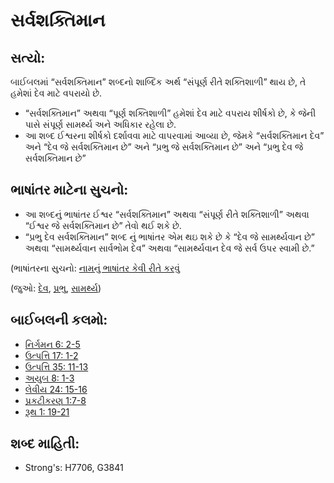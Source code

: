 # સર્વશક્તિમાન 

## સત્યો: 

બાઈબલમાં “સર્વશક્તિમાન” શબ્દનો શાબ્દિક અર્થ “સંપૂર્ણ રીતે શક્તિશાળી” થાય છે, તે હમેશાં દેવ માટે વપરાયો છે.

* “સર્વશક્તિમાન” અથવા “પૂર્ણ શક્તિશાળી” હમેશાં દેવ માટે વપરાય શીર્ષકો છે, કે જેની પાસે સંપૂર્ણ સામર્થ્ય અને અધિકાર રહેલા છે.
* આ શબ્દ ઈશ્વરના શીર્ષકો દર્શાવવા માટે વાપરવામાં આવ્યા છે, જેમકે “સર્વશક્તિમાન દેવ” અને “દેવ જે સર્વશક્તિમાન છે” અને “પ્રભુ જે સર્વશક્તિમાન છે” અને “પ્રભુ દેવ જે સર્વશક્તિમાન છે”

## ભાષાંતર માટેના સુચનો: 

* આ શબ્દનું ભાષાંતર ઈશ્વર “સર્વશક્તિમાન” અથવા “સંપૂર્ણ રીતે શક્તિશાળી” અથવા “ઈશ્વર જે સર્વશક્તિમાન છે” તેવો થઈ શકે છે.
* “પ્રભુ દેવ સર્વશક્તિમાન” શબ્દ નું ભાષાંતર એમ થઇ શકે છે કે “દેવ જે સામર્થ્યવાન છે” અથવા “સામર્થ્યવાન સાર્વભોમ દેવ” અથવા “સામર્થ્યવાન દેવ જે સર્વ ઉપર સ્વામી છે.”

(ભાષાંતરના સુચનો: [નામનું ભાષાંતર કેવી રીતે કરવું](rc://gu/ta/man/translate/translate-names)

(જુઓ: [દેવ](../kt/god.md), [પ્રભુ](../kt/lord.md), [સામર્થ્ય](../kt/power.md))

## બાઈબલની કલમો: 

* [નિર્ગમન 6: 2-5](rc://gu/tn/help/exo/06/02)
* [ઉત્પત્તિ 17: 1-2](rc://gu/tn/help/gen/17/01)
* [ઉત્પત્તિ 35: 11-13](rc://gu/tn/help/gen/35/11)
* [અયુબ 8: 1-3](rc://gu/tn/help/job/08/01)
* [લેવીય 24: 15-16](rc://gu/tn/help/num/24/15)
* [પ્રકટીકરણ 1:7-8](rc://gu/tn/help/rev/01/07)
* [રૂથ 1: 19-21](rc://gu/tn/help/rut/01/19)

## શબ્દ માહિતી: 

* Strong's: H7706, G3841
